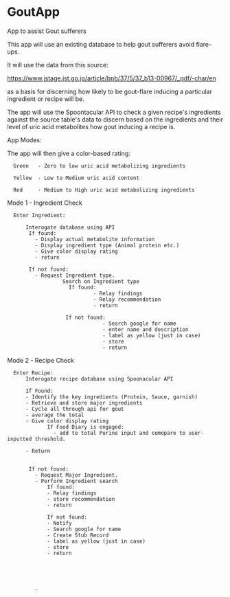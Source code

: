 # GoutApp
App to assist Gout sufferers


This app will use an existing database to help gout sufferers avoid flare-ups. 

It will use the data from this source:

https://www.jstage.jst.go.jp/article/bpb/37/5/37_b13-00967/_pdf/-char/en 

as a basis for discerning how likely to be gout-flare inducing a particular ingredient or recipe will be.

The app will use the Spoontacular API to check a given recipe's ingredients against the source table's data to discern based on the ingredients and their level of uric acid metabolites how gout inducing a recipe is. 


App Modes:

The app will then give a color-based rating:

      Green   - Zero to low uric acid metabolizing ingredients 

      Yellow  - Low to Medium uric acid content 

      Red     - Medium to High uric acid metabolizing ingredients


Mode 1 - Ingredient Check

      Enter Ingredient:
      
          Interogate database using API 
           If found:
             - Display actual metabolite information
             - Display ingredient type (Animal protein etc.)
             - Give color display rating 
             - return
             
           If not found:
             - Request Ingredient type. 
                      Search on Ingredient type 
                        If found: 
                                - Relay findings 
                                - Relay recommendation
                                - return
                                
                       If not found:
                                   - Search google for name 
                                   - enter name and description 
                                   - label as yellow (just in case)
                                   - store
                                   - return
                                   
Mode 2 - Recipe Check

      Enter Recipe:
          Interogate recipe database using Spoonacular API
          
          If Found:
          - Identify the key ingredients (Protein, Sauce, garnish)
          - Retrieve and store major ingredients
          - Cycle all through api for gout 
          - average the total 
          - Give color display rating 
                 If Food Diary is engaged:
                   - add to total Purine input and comopare to user-inputted threshold.
                   
          - Return
           
           
           If not found:
             - Request Major Ingredient. 
             - Perform Ingredient search 
                 If found: 
                 - Relay findings 
                 - store recommendation
                 - return
                                
                 If not found:
                 - Notify
                 - Search google for name 
                 - Create Stub Record
                 - label as yellow (just in case)
                 - store
                 - return
                                
                                
                                
                                
                                
             - 
             
             
